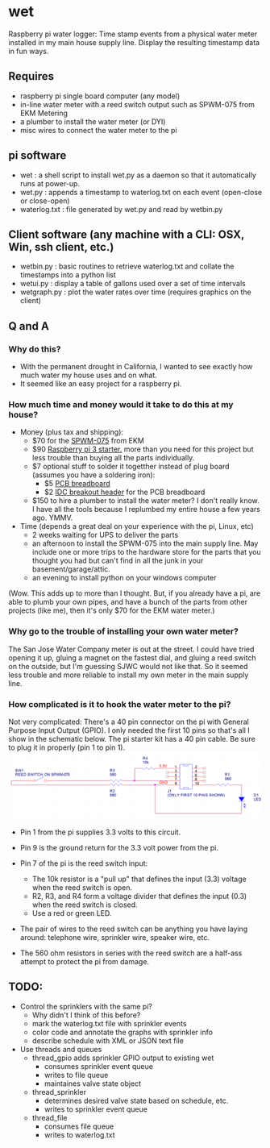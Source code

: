 # wet
Raspberry pi water logger: Time stamp events from a physical water meter installed in my main house supply line. Display the
resulting timestamp data in fun ways.
## Requires
 * raspberry pi single board computer (any model)
 * in-line water meter with a reed switch output such as SPWM-075 from EKM Metering
 * a plumber to install the water meter (or DYI)
 * misc wires to connect the water meter to the pi
 
## pi software
 * wet : a shell script to install wet.py as a daemon so that it automatically runs at power-up.
 * wet.py : appends a timestamp to waterlog.txt on each event (open-close or close-open)
 * waterlog.txt : file generated by wet.py and read by wetbin.py
 
## Client software (any machine with a CLI: OSX, Win, ssh client, etc.)
 * wetbin.py : basic routines to retrieve waterlog.txt and collate the timestamps into a python list 
 * wetui.py : display a table of gallons used over a set of time intervals
 * wetgraph.py : plot the water rates over time (requires graphics on the client)

## Q and A
### Why do this?
 * With the permanent drought in California, I wanted to see exactly how much water my house uses and on what. 
 * It seemed like an easy project for a raspberry pi.

### How much time and money would it take to do this at my house?
 * Money (plus tax and shipping):
   * $70 for the [SPWM-075](http://www.ekmmetering.com/3-4-water-meter-stainless-steel-pulse-output.html) from EKM 
   * $90 [Raspberry pi 3 starter.](https://www.adafruit.com/products/3058) more than you need for this project but less trouble than buying all the parts individually.
   * $7 optional stuff to solder it togetther instead of plug board (assumes you have a soldering iron):
     * $5 [PCB breadboard](https://www.adafruit.com/products/1609)  
     * $2 [IDC breakout header](https://www.adafruit.com/products/2270) for the PCB breadboard
   * $150 to hire a plumber to install the water meter? I don't really know. I have all the tools because I replumbed my entire house a few years ago. YMMV.
 * Time (depends a great deal on your experience with the pi, Linux, etc)
   * 2 weeks waiting for UPS to deliver the parts
   * an afternoon to install the SPWM-075 into the main supply line. May include one or more trips to the hardware store for the parts that you thought you had but can't find in all the junk in your basement/garage/attic.
   * an evening to install python on your windows computer 

(Wow. This adds up to more than I thought. But, if you already have a pi, are able to plumb your own pipes, and have a bunch of the parts from other projects (like me), then it's only $70 for the EKM water meter.)

### Why go to the trouble of installing your own water meter?
The San Jose Water Company meter is out at the street. I could have tried opening it up, gluing a magnet on the fastest 
dial, and gluing a reed switch on the outside, but I'm guessing SJWC would not like that. So it seemed less
trouble and more reliable to install my own meter in the main supply line. 

### How complicated is it to hook the water meter to the pi?
Not very complicated: There's a 40 pin connector on the pi with General Purpose Input Output (GPIO). I only needed the first 10 pins so that's all I show in the schematic below. The pi starter kit has a 40 pin cable. Be sure to plug it in properly (pin 1 to pin 1).
![Schematic](https://github.com/BobBaylor/wet/blob/master/wet_interface.png)
 * Pin 1 from the pi supplies 3.3 volts to this circuit.
 * Pin 9 is the ground return for the 3.3 volt power from the pi.
 * Pin 7 of the pi is the reed switch input:
   * The 10k resistor is a "pull up" that defines the input (3.3) voltage when the reed switch is open.
   * R2, R3, and R4 form a voltage divider that defines the input (0.3) when the reed switch is closed.
   * Use a red or green LED.
 
 * The pair of wires to the reed switch can be anything you have laying around: telephone wire, sprinkler wire, speaker wire, etc. 
 * The 560 ohm resistors in series with the reed switch are a half-ass attempt to protect the pi from damage. 
 
 ## TODO:
 * Control the sprinklers with the same pi?
   * Why didn't I think of this before?
   * mark the waterlog.txt file with sprinkler events
   * color code and annotate the graphs with sprinkler info
   * describe schedule with XML or JSON text file
 * Use threads and queues
   * thread_gpio adds sprinkler GPIO output to existing wet 
     * consumes sprinkler event queue
     * writes to file queue
     * maintaines valve state object
   * thread_sprinkler
     * determines desired valve state based on schedule, etc. 
     * writes to sprinkler event queue
   * thread_file 
     * consumes file queue
     * writes to waterlog.txt
